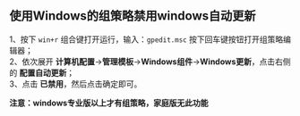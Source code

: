 ## 使用Windows的组策略禁用windows自动更新
1、按下 `win+r` 组合键打开运行，输入：`gpedit.msc` 按下回车键按钮打开组策略编辑器；<br>
2、依次展开 **计算机配置**->**管理模板**->**Windows组件**->**Windows更新**，点击右侧的 **配置自动更新**；<br>
3、点击 **已禁用**，然后点击确定即可。

**注意：windows专业版以上才有组策略，家庭版无此功能**
